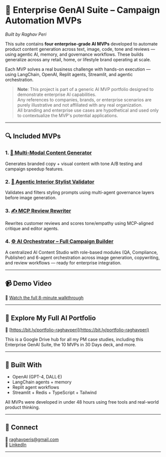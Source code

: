 # 🧠 Enterprise GenAI Suite – Campaign Automation MVPs  
_Built by Raghav Peri_

This suite contains **four enterprise-grade AI MVPs** developed to automate product content generation across text, image, code, tone and reviews — using agentic AI, memory, and governance workflows. These builds generalize across any retail, home, or lifestyle brand operating at scale.

Each MVP solves a real business challenge with hands-on execution — using LangChain, OpenAI, Replit agents, Streamlit, and agentic orchestration.

> **Note**: This project is part of a generic AI MVP portfolio designed to demonstrate enterprise AI capabilities.  
> Any references to companies, brands, or enterprise scenarios are purely illustrative and not affiliated with any real organization.  
> All branding and enterprise use cases are hypothetical and used only to contextualize the MVP's potential applications.

---

## 🔍 Included MVPs

### 1. [🧠 Multi-Modal Content Generator](./mvp1-multi-modal-content-generator)  
Generates branded copy + visual content with tone A/B testing and campaign speedup features.

### 2. [🎨 Agentic Interior Stylist Validator](./mvp2-agentic-ai-interior-stylist)  
Validates and filters styling prompts using multi-agent governance layers before image generation.

### 3. [✍️ MCP Review Rewriter](./mvp3-mcp-review-rewriter)  
Rewrites customer reviews and scores tone/empathy using MCP-aligned critique and editor agents.

### 4. [⚙️ AI Orchestrator – Full Campaign Builder](./mvp4-ai-orchestrator)  
A centralized AI Content Studio with role-based modules (QA, Compliance, Publisher) and 6-agent orchestration across image generation, copywriting, and review workflows — ready for enterprise integration.

---

## 📹 Demo Video  
🎥 [Watch the full 8-minute walkthrough](https://youtu.be/0Ht1q3K1rwE?si=a0_m8NHXDx2QEL88)

---

## 📁 Explore My Full AI Portfolio  
🔗 [https://bit.ly/portfolio-raghavperi](https://bit.ly/portfolio-raghavperi)

This is a Google Drive hub for all my PM case studies, including this Enterprise GenAI Suite, the 10 MVPs in 30 Days deck, and more.

---

## 🧠 Built With

- OpenAI (GPT-4, DALL·E)
- LangChain agents + memory
- Replit agent workflows
- Streamlit + Redis + TypeScript + Tailwind

All MVPs were developed in under 48 hours using free tools and real-world product thinking.

---

## 👋 Connect  
📧 raghavperis@gmail.com  
🔗 [LinkedIn](https://www.linkedin.com/in/raghavperi)

---

